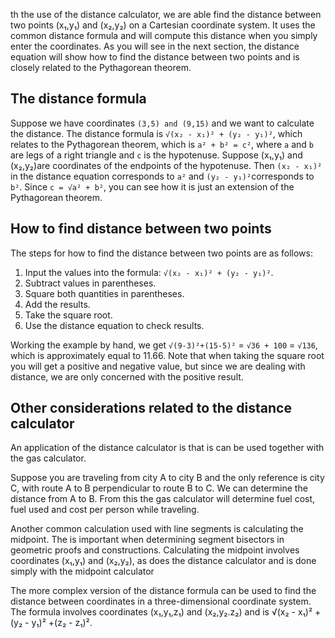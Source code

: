 th the use of the distance calculator, we are able find the distance between two points (x₁,y₁) and (x₂,y₂) on a Cartesian coordinate system. It uses the common distance formula and will compute this distance when you simply enter the coordinates. As you will see in the next section, the distance equation will show how to find the distance between two points and is closely related to the <portal cid="53">Pythagorean theorem</portal>.

## The distance formula

Suppose we have coordinates `(3,5) and (9,15)` and we want to calculate the distance. The distance formula is `√(x₂ - x₁)² + (y₂ - y₁)²`, which relates to the Pythagorean theorem, which is `a² + b² = c²`, where `a` and `b` are legs of a right triangle and `c` is the hypotenuse. Suppose (x₁,y₁) and (x₂,y₂)are coordinates of the endpoints of the hypotenuse. Then `(x₂ - x₁)²` in the distance equation corresponds to `a²` and `(y₂ - y₁)²`corresponds to `b²`. Since `c = √a² + b²`, you can see how it is just an extension of the Pythagorean theorem.

## How to find distance between two points

The steps for how to find the distance between two points are as follows:

1. Input the values into the formula: `√(x₂ - x₁)² + (y₂ - y₁)²`.
1. Subtract values in parentheses.
1. Square both quantities in parentheses.
1. Add the results.
1. Take the <portal cid="151">square root</portal>.
1. Use the distance equation to check results.

Working the example by hand, we get `√(9-3)²+(15-5)²` = `√36 + 100` = `√136`, which is approximately equal to 11.66.  Note that when taking the square root you will get a positive and negative value, but since we are dealing with distance, we are only concerned with the positive result. 

## Other considerations related to the distance calculator

An application of the distance calculator is that is can be used together with the <portal cid="30">gas calculator</portal>. 

Suppose you are traveling from city A to city B and the only reference is city C, with route A to B perpendicular to route B to C. We can determine the distance from A to B. From this the gas calculator will determine fuel cost, fuel used and cost per person while traveling. 

Another common calculation used with line segments is calculating the midpoint. The is important when determining segment bisectors in geometric proofs and constructions. Calculating the midpoint involves coordinates (x₁,y₁) and (x₂,y₂), as does the distance calculator and is done simply with the <portal cid="239">midpoint calculator</portal>

The more complex version of the distance formula can be used to find <portal cid="291">the distance between coordinates in a three-dimensional coordinate system</portal>. The formula involves coordinates (x₁,y₁,z₁) and (x₂,y₂.z₂) and is √(x₂ - x₁)² + (y₂ - y₁)² +(z₂ - z₁)².
